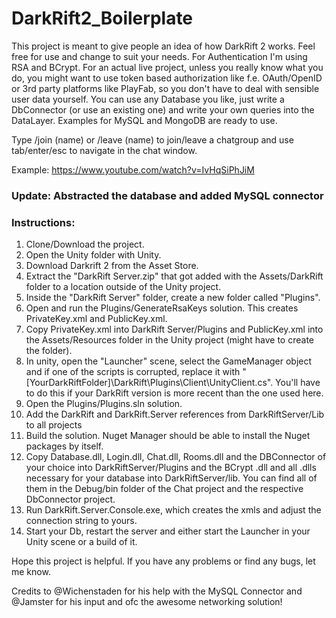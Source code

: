 # DarkRift2_Boilerplate

This project is meant to give people an idea of how DarkRift 2 works. Feel free for use and change to suit your needs.
For Authentication I'm using RSA and BCrypt. For an actual live project, unless you really know what you do, you might want to use token based authorization like f.e. OAuth/OpenID or 3rd party platforms like PlayFab, so you don't have to deal with sensible user data yourself.
You can use any Database you like, just write a DbConnector (or use an existing one) and write your own queries into the DataLayer. Examples for MySQL and MongoDB are ready to use.

Type /join (name) or /leave (name) to join/leave a chatgroup and use tab/enter/esc to navigate in the chat window.

Example: https://www.youtube.com/watch?v=IvHqSiPhJiM

### Update: Abstracted the database and added MySQL connector

### Instructions:

1) Clone/Download the project.
2) Open the Unity folder with Unity.
3) Download Darkrift 2 from the Asset Store.
4) Extract the "DarkRift Server.zip" that got added with the Assets/DarkRift folder to a location outside of the Unity project.
5) Inside the "DarkRift Server" folder, create a new folder called "Plugins".
6) Open and run the Plugins/GenerateRsaKeys solution. This creates PrivateKey.xml and PublicKey.xml.
7) Copy PrivateKey.xml into DarkRift Server/Plugins and PublicKey.xml into the Assets/Resources folder in the Unity project (might have to create the folder).
8) In unity, open the "Launcher" scene, select the GameManager object and if one of the scripts is corrupted, replace it with "[YourDarkRiftFolder]\DarkRift\Plugins\Client\UnityClient.cs". You'll have to do this if your DarkRift version is more recent than the one used here.
9) Open the Plugins/Plugins.sln solution.
10) Add the DarkRift and DarkRift.Server references from DarkRiftServer/Lib to all projects
11) Build the solution. Nuget Manager should be able to install the Nuget packages by itself. 
12) Copy Database.dll, Login.dll, Chat.dll, Rooms.dll and the DBConnector of your choice into DarkRiftServer/Plugins and the BCrypt .dll and all .dlls necessary for your database into DarkRiftServer/lib. You can find all of them in the Debug/bin folder of the Chat project and the respective DbConnector project.
13) Run DarkRift.Server.Console.exe, which creates the xmls and adjust the connection string to yours.
14) Start your Db, restart the server and either start the Launcher in your Unity scene or a build of it.

Hope this project is helpful. If you have any problems or find any bugs, let me know.

Credits to @Wichenstaden for his help with the MySQL Connector and @Jamster for his input and ofc the awesome networking solution!
